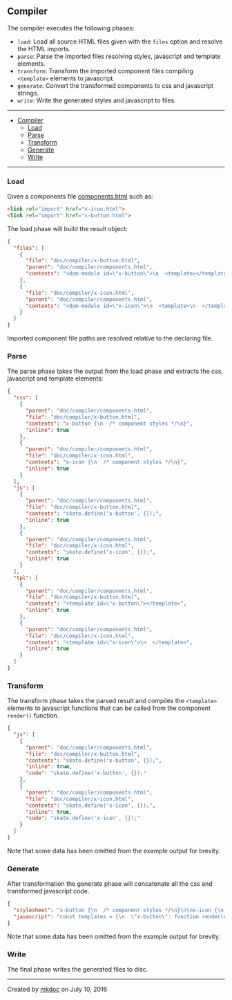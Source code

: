 ## Compiler

The compiler executes the following phases:

* `load`: Load all source HTML files given with the `files` option and resolve the HTML imports.
* `parse`: Parse the imported files resolving styles, javascript and template elements.
* `transform`: Transform the imported component files compiling `<template>` elements to javascript.
* `generate`: Convert the transformed components to css and javascript strings.
* `write`: Write the generated styles and javascript to files.

---

- [Compiler](#compiler)
  - [Load](#load)
  - [Parse](#parse)
  - [Transform](#transform)
  - [Generate](#generate)
  - [Write](#write)

---

### Load

Given a components file [components.html](https://github.com/tmpfs/trucks/blob/master/doc/compiler/components.html) such as:

```html
<link rel="import" href="x-icon.html">
<link rel="import" href="x-button.html">
```

The load phase will build the result object:

```json
{
  "files": [
    {
      "file": "doc/compiler/x-button.html",
      "parent": "doc/compiler/components.html",
      "contents": "<dom-module id=\"x-button\">\n  <template></template>\n\n  <style>\n    x-button {\n      /* component styles */\n    }\n  </style>\n\n  <script>\n    skate.define('{{id}}', {});\n  </script>\n</dom-module>\n"
    },
    {
      "file": "doc/compiler/x-icon.html",
      "parent": "doc/compiler/components.html",
      "contents": "<dom-module id=\"x-icon\">\n  <template>\n  </template>\n\n  <style>\n    x-icon {\n      /* component styles */\n    }\n  </style>\n\n  <script>\n    skate.define('{{id}}', {});\n  </script>\n</dom-module>\n"
    }
  ]
}
```

Imported component file paths are resolved relative to the declaring file.

### Parse

The parse phase takes the output from the load phase and extracts the css, javascript and template elements:

```json
{
  "css": [
    {
      "parent": "doc/compiler/components.html",
      "file": "doc/compiler/x-button.html",
      "contents": "x-button {\n  /* component styles */\n}",
      "inline": true
    },
    {
      "parent": "doc/compiler/components.html",
      "file": "doc/compiler/x-icon.html",
      "contents": "x-icon {\n  /* component styles */\n}",
      "inline": true
    }
  ],
  "js": [
    {
      "parent": "doc/compiler/components.html",
      "file": "doc/compiler/x-button.html",
      "contents": "skate.define('x-button', {});",
      "inline": true
    },
    {
      "parent": "doc/compiler/components.html",
      "file": "doc/compiler/x-icon.html",
      "contents": "skate.define('x-icon', {});",
      "inline": true
    }
  ],
  "tpl": [
    {
      "parent": "doc/compiler/components.html",
      "file": "doc/compiler/x-button.html",
      "contents": "<template id=\"x-button\"></template>",
      "inline": true
    },
    {
      "parent": "doc/compiler/components.html",
      "file": "doc/compiler/x-icon.html",
      "contents": "<template id=\"x-icon\">\n  </template>",
      "inline": true
    }
  ]
}
```

### Transform

The transform phase takes the parsed result and compiles the `<template>` elements to javascript functions that can be called from the component `render()` function.

```json
{
  "js": [
    {
      "parent": "doc/compiler/components.html",
      "file": "doc/compiler/x-button.html",
      "contents": "skate.define('x-button', {});",
      "inline": true,
      "code": "skate.define('x-button', {});"
    },
    {
      "parent": "doc/compiler/components.html",
      "file": "doc/compiler/x-icon.html",
      "contents": "skate.define('x-icon', {});",
      "inline": true,
      "code": "skate.define('x-icon', {});"
    }
  ]
}
```

Note that some data has been omitted from the example output for brevity.

### Generate

After transformation the generate phase will concatenate all the css and transformed javascript code.

```json
{
  "stylesheet": "x-button {\n  /* component styles */\n}\n\nx-icon {\n  /* component styles */\n}",
  "javascript": "const templates = {\n  \"x-button\": function render(elem) {},\n  \"x-icon\": function render(elem) {}\n};\n\nfunction template(elem) {\n  return templates[elem.tagName.toLowerCase()].call(elem, elem);\n}\n\nskate.define('x-button', {});\n\nskate.define('x-icon', {});"
}
```

Note that some data has been omitted from the example output for brevity.

### Write

The final phase writes the generated files to disc.

---

Created by [mkdoc](https://github.com/mkdoc/mkdoc) on July 10, 2016

